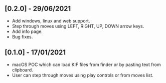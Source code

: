 ## [0.2.0] - 29/06/2021

* Add windows, linux and web support.
* Step through moves using LEFT, RIGHT, UP, DOWN arrow keys.
* Add info page.
* Bug fixes.

## [0.1.0] - 17/01/2021

* macOS POC which can load KIF files from finder or by pasting text from clipboard.
* User can step through moves using play controls or from moves list.
